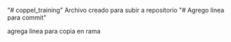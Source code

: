 "# coppel_training" 
Archivo creado para subir a repositorio
"# Agrego linea para commit" 

agrega linea para copia en rama
